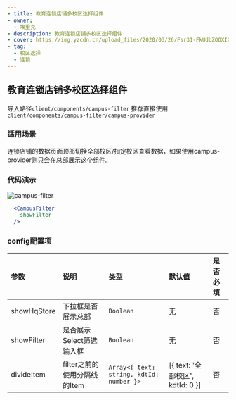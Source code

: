 ```yaml
---
- title: 教育连锁店铺多校区选择组件
- owner:
  - 埃里克
- description: 教育连锁店铺多校区选择组件
- cover: https://img.yzcdn.cn/upload_files/2020/03/26/Fsr31-FkUdbZQQXIG7DBPNtbJ9Jm.png
- tag:
  - 校区选择
  - 连锁
---
```


## 教育连锁店铺多校区选择组件

导入路径`client/components/campus-filter`
推荐直接使用`client/components/campus-filter/campus-provider`

### 适用场景

连锁店铺的数据页面顶部切换全部校区/指定校区查看数据，如果使用campus-provider则只会在总部展示这个组件。


### 代码演示

![campus-filter](https://img.yzcdn.cn/upload_files/2020/03/26/Fsr31-FkUdbZQQXIG7DBPNtbJ9Jm.png)

```jsx
  <CampusFilter
    showFilter
  />
```

### config配置项

| 参数      | 说明                       | 类型             | 默认值   | 是否必填 |
| :-------- | :------------------------ | :-------------- | :------ | :------- |
| showHqStore     | 下拉框是否展示总部     | `Boolean`       | 无      | 否       |
| showFilter  | 是否展示Select筛选输入框   | `Boolean`       | 无      | 否       |
| divideItem | filter之前的使用分隔线的Item | `Array<{ text: string, kdtId: number }>` | [{ text: '全部校区', kdtId: 0 }] | 否

